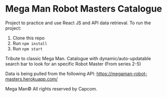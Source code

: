# Mega Man Robot Masters Catalogue
Project to practice and use React JS and API data retrieval. 
To run the project:

1. Clone this repo
2. Run `npm install`
3. Run `npm start`

Tribute to classic Mega Man. Catalogue with dynamic/auto-updatable search bar to look for an specific Robot Master (From series 2-5) 

Data is being pulled from the following API: https://megaman-robot-masters.herokuapp.com/ 

Mega Man© All rights reserved by Capcom. 

